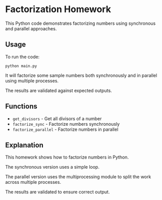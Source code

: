 # Factorization Homework
This Python code demonstrates factorizing numbers using synchronous and parallel approaches.

## Usage
To run the code:

```
python main.py
```
It will factorize some sample numbers both synchronously and in parallel using multiple processes.

The results are validated against expected outputs.

## Functions
- `get_divisors` - Get all divisors of a number
- `factorize_sync` - Factorize numbers synchronously
- `factorize_parallel` - Factorize numbers in parallel

## Explanation
This homework shows how to factorize numbers in Python.

The synchronous version uses a simple loop.

The parallel version uses the multiprocessing module to split the work across multiple processes.

The results are validated to ensure correct output.